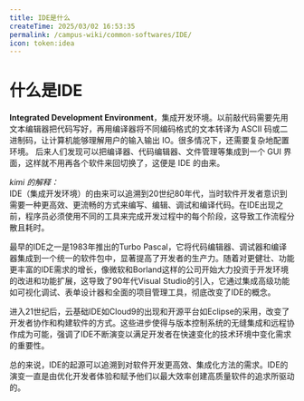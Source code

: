 ```yaml
---
title: IDE是什么
createTime: 2025/03/02 16:53:35
permalink: /campus-wiki/common-softwares/IDE/
icon: token:idea
---
```

# 什么是IDE
**Integrated Development Environment**，集成开发环境。以前敲代码需要先用文本编辑器把代码写好，再用编译器将不同编码格式的文本转译为 ASCII 码或二进制码，让计算机能够理解用户的输入输出 IO。很多情况下，还需要复杂地配置环境。
后来人们发现可以把编译器、代码编辑器、文件管理等集成到一个 GUI 界面，这样就不用再各个软件来回切换了，这便是 IDE 的由来。

*kimi 的解释：* <br>
IDE（集成开发环境）的由来可以追溯到20世纪80年代，当时软件开发者意识到需要一种更高效、更流畅的方式来编写、编辑、调试和编译代码。在IDE出现之前，程序员必须使用不同的工具来完成开发过程中的每个阶段，这导致工作流程分散且耗时。

最早的IDE之一是1983年推出的Turbo Pascal，它将代码编辑器、调试器和编译器集成到一个统一的软件包中，显著提高了开发者的生产力。随着对更健壮、功能更丰富的IDE需求的增长，像微软和Borland这样的公司开始大力投资于开发环境的改进和功能扩展，这导致了90年代Visual Studio的引入，它通过集成高级功能如可视化调试、表单设计器和全面的项目管理工具，彻底改变了IDE的概念。

进入21世纪后，云基础IDE如Cloud9的出现和开源平台如Eclipse的采用，改变了开发者协作和构建软件的方式。这些进步使得与版本控制系统的无缝集成和远程协作成为可能，强调了IDE不断演变以满足开发者在快速变化的技术环境中变化需求的重要性。

总的来说，IDE的起源可以追溯到对软件开发更高效、集成化方法的需求。IDE的演变一直是由优化开发者体验和赋予他们以最大效率创建高质量软件的追求所驱动的。